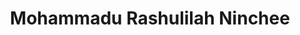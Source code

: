 ---
title: "Mohammadu Rashulilah Ninchee"
url: /accra/mohammadu-rashulilah-ninchee/
shop: hardware
---